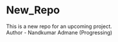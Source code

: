 # New_Repo
This is a new repo for an upcoming project.
<br>
Author - Nandkumar Admane (Progressing)
